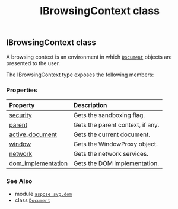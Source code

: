 ﻿---
title: IBrowsingContext class
second_title: Aspose.SVG for Python via .NET API References
description: 
type: docs
weight: 140
url: /python-net/aspose.svg.dom/ibrowsingcontext/
is_root: false
---

## IBrowsingContext class

A browsing context is an environment in which [`Document`](/svg/python-net/aspose.svg.dom/document) objects are presented to the user.



The IBrowsingContext type exposes the following members:

### Properties
| Property | Description |
| :- | :- |
| [security](/svg/python-net/aspose.svg.dom/ibrowsingcontext/security) | Gets the sandboxing flag. |
| [parent](/svg/python-net/aspose.svg.dom/ibrowsingcontext/parent) | Gets the parent context, if any. |
| [active_document](/svg/python-net/aspose.svg.dom/ibrowsingcontext/active_document) | Gets the current document. |
| [window](/svg/python-net/aspose.svg.dom/ibrowsingcontext/window) | Gets the WindowProxy object. |
| [network](/svg/python-net/aspose.svg.dom/ibrowsingcontext/network) | Gets the network services. |
| [dom_implementation](/svg/python-net/aspose.svg.dom/ibrowsingcontext/dom_implementation) | Gets the DOM implementation. |



### See Also
* module [`aspose.svg.dom`](..)
* class [`Document`](/svg/python-net/aspose.svg.dom/document)
